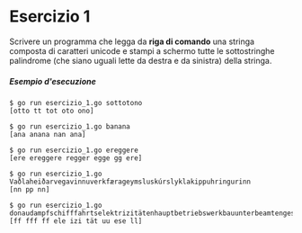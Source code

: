 # Esercizio 1

Scrivere un programma che legga da **riga di comando** una stringa composta di caratteri unicode e stampi a schermo tutte le sottostringhe palindrome (che siano uguali lette da destra e da sinistra) della stringa.

##### Esempio d'esecuzione
```text
$ go run esercizio_1.go sottotono
[otto tt tot oto ono]

$ go run esercizio_1.go banana
[ana anana nan ana]

$ go run esercizio_1.go ereggere
[ere ereggere regger egge gg ere]

$ go run esercizio_1.go Vaðlaheiðarvegavinnuverkfærageymsluskúrslyklakippuhringurinn
[nn pp nn]

$ go run esercizio_1.go donaudampfschifffahrtselektrizitätenhauptbetriebswerkbauunterbeamtengesellschaft
[ff fff ff ele izi tät uu ese ll]
```
